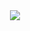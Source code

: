 <div id="header" align="center">
<img src="https://www.canva.com/design/DAFzDC4hRvE/MMrP8tBoAPBncFOuZfpFyA/watch?utm_content=DAFzDC4hRvE&utm_campaign=share_your_design&utm_medium=link&utm_source=shareyourdesignpanel"/>
</div>
